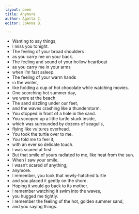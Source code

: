 ```yaml
---
layout: poem
title: Anymore
author: Agatta C.
editor: JoAnna B.

---
```

* Wanting to say things,
* I miss you tonight.
* The feeling of your broad shoulders
* as you carry me on your back.
* The feeling and sound of your hollow heartbeat
* as you carry me in your arms
* when I’m fast asleep.
* The feeling of your warm hands
* in the winter,
* like holding a cup of hot chocolate while watching movies.
* One scorching hot summer day,
* we were at the beach.
* The sand sizzling under our feet,
* and the waves crashing like a thunderstorm.
* You stopped in front of a hole in the sand.
* You scooped up a little turtle stuck inside,
* which was surrounded by dozens of seagulls,
* flying like vultures overhead.
* You took the turtle over to me.
* You told me to feel it,
* with an ever so delicate touch.
* I was scared at first.
* But that smile of yours radiated to me, like heat from the sun.
* When I saw your smile,
* I wasn’t scared of anything,
* anymore.
* I remember, you took that newly-hatched turtle
* and you placed it gently on the shore.
* Hoping it would go back to its mother.
* I remember watching it swim into the waves,
* you hugged me tightly.
* I remember the feeling of the hot, golden summer sand,
* and you saying things.